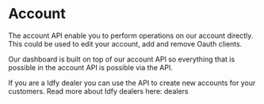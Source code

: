 # Account

The account API enable you to perform operations on our account directly. This could be used to edit your account, add and remove Oauth clients.

Our dashboard is built on top of our account API so everything that is possible in the account API is possible via the API.

If you are a Idfy dealer you can use the API to create new accounts for your customers. Read more about Idfy dealers here: dealers

